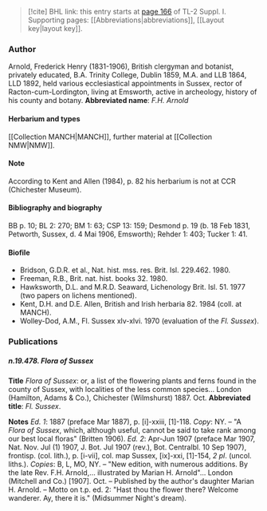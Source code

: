 > [!cite] BHL link: this entry starts at [page 166](https://www.biodiversitylibrary.org/page/33264893) of TL-2 Suppl. I.
> Supporting pages: [[Abbreviations|abbreviations]], [[Layout key|layout key]].

### Author

Arnold, Frederick Henry (1831-1906), British clergyman and botanist, privately educated, B.A. Trinity College, Dublin 1859, M.A. and LLB 1864, LLD 1892, held various ecclesiastical appointments in Sussex, rector of Racton-cum-Lordington, living at Emsworth, active in archeology, history of his county and botany. 
**Abbreviated name**: *F.H. Arnold*

#### Herbarium and types

[[Collection MANCH|MANCH]], further material at [[Collection NMW|NMW]].

#### Note

According to Kent and Allen (1984), p. 82 his herbarium is not at CCR (Chichester Museum).

#### Bibliography and biography

BB p. 10; BL 2: 270; BM 1: 63; CSP 13: 159; Desmond p. 19 (b. 18 Feb 1831, Petworth, Sussex, d. 4 Mai 1906, Emsworth); Rehder 1: 403; Tucker 1: 41.

#### Biofile

- Bridson, G.D.R. et al., Nat. hist. mss. res. Brit. Isl. 229.462. 1980.
- Freeman, R.B., Brit. nat. hist. books 32. 1980.
- Hawksworth, D.L. and M.R.D. Seaward, Lichenology Brit. Isl. 51. 1977 (two papers on lichens mentioned).
- Kent, D.H. and D.E. Allen, British and Irish herbaria 82. 1984 (coll. at MANCH).
- Wolley-Dod, A.M., Fl. Sussex xlv-xlvi. 1970 (evaluation of the *Fl. Sussex*).

### Publications

##### n.19.478. Flora of Sussex

**Title**
*Flora of Sussex*: or, a list of the flowering plants and ferns found in the county of Sussex, with localities of the less common species... London (Hamilton, Adams & Co.), Chichester (Wilmshurst) 1887. Oct.
**Abbreviated title**: *Fl. Sussex*.

**Notes**
*Ed. 1*: 1887 (preface Mar 1887), p. \[i\]-xxiii, \[1\]-118. *Copy*: NY. – "A *Flora of Sussex*, which, although useful, cannot be said to take rank among our best local floras" (Britten 1906).
*Ed. 2*: Apr-Jun 1907 (preface Mar 1907, Nat. Nov. Jul (1) 1907, J. Bot. Jul 1907 (rev.), Bot. Centralbl. 10 Sep 1907), frontisp. (col. lith.), p. \[i-vii\], col. map Sussex, \[ix\]-xxi, \[1\]-154, *2 pl*. (uncol. liths.). *Copies*: B, L, MO, NY. – "New edition, with numerous additions. By the late Rev. F.H. Arnold,... illustrated by Marian H. Arnold"... London (Mitchell and Co.) \[1907\]. Oct. – Published by the author's daughter Marian H. Arnold. – Motto on t.p. ed. 2: "Hast thou the flower there? Welcome wanderer. Ay, there it is." (Midsummer Night's dream).

